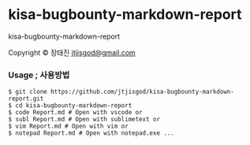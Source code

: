 # kisa-bugbounty-markdown-report
kisa-bugbounty-markdown-report

Copyright &copy; 장태진 <jtjisgod@gmail.com>

### Usage ; 사용방법
```
$ git clone https://github.com/jtjisgod/kisa-bugbounty-markdown-report.git
$ cd kisa-bugbounty-markdown-report
$ code Report.md # Open with vscode or
$ subl Report.md # Open with sublimetext or
$ vim Report.md # Open with vim or 
$ notepad Report.md # Open with notepad.exe ...
```
